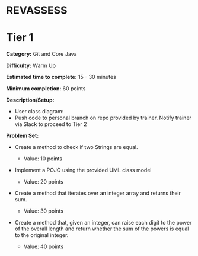 # REVASSESS
# Tier 1

**Category:** Git and Core Java

**Difficulty:** Warm Up

**Estimated time to complete:** 15 - 30 minutes

**Minimum completion:** 60 points

**Description/Setup:**
  - User class diagram: [](https://revature-note-assets.s3.amazonaws.com/Quizzard+Class+Diagram+(Tier+1).png)
  - Push code to personal branch on repo provided by trainer. Notify trainer via Slack to proceed to Tier 2

**Problem Set:**
  - Create a method to check if two Strings are equal.
    - Value: 10 points


  - Implement a POJO using the provided UML class model
    - Value: 20 points


  - Create a method that iterates over an integer array and returns their sum.
    - Value: 30 points
	

  - Create a method that, given an integer, can raise each digit to the power of the overall length and return whether the sum of the powers is equal to the original integer.
    - Value: 40 points


